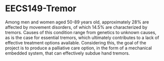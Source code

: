 # EECS149-Tremor
Among men and women aged 50-89 years old, approximately 28% are affected by movement disorders, of which 14.5% are characterized by tremors. Causes of this condition range from genetics to unknown causes, as is the case for essential tremors, which ultimately contributes to a lack of effective treatment options available. Considering this, the goal of the project is to produce a palliative care option, in the form of a mechanical embedded system, that can effectively subdue hand tremors.
